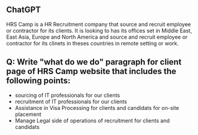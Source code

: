 ## ChatGPT

HRS Camp is a HR Recruitment company that source and recruit employee or contractor for its clients. It is looking to has its offices set in Middle East, East Asia, Europe and North America and source and recruit employee or contractor for its clinets in theses countries in remote setting or work. 

## Q: Write "what do we do" paragraph for client page of HRS Camp website that includes the following points:
- sourcing of IT professionals for our clients
- recruitment of IT professionals for our clients
- Assistance in Visa Processing for clients and candidats for on-site placement
- Manage Legal side of operations of recruitment for clients and candidats